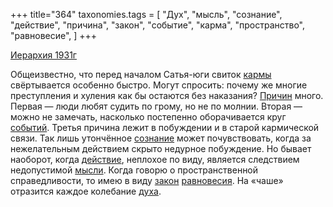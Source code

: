 +++
title="364"
taxonomies.tags = [
 "Дух",
 "мысль",
 "сознание",
 "действие",
 "причина",
 "закон",
 "событие",
 "карма",
 "пространство",
 "равновесие",
]
+++

[Иерархия 1931г](/agni/1931)

Общеизвестно, что перед началом Сатья-юги свиток [кармы](/tags/карма) свёртывается особенно быстро. Могут спросить: почему же многие преступления и хуления как бы остаются без наказания? [Причин](/tags/причина) много. Первая — люди любят судить по грому, но не по молнии. Вторая — можно не замечать, насколько постепенно оборачивается круг [событий](/tags/событие). Третья причина лежит в побуждении и в старой кармической связи. Так лишь утончённое [сознание](/tags/сознание) может почувствовать, когда за нежелательным действием скрыто недурное побуждение. Но бывает наоборот, когда [действие](/tags/действие), неплохое по виду, является следствием недопустимой [мысли](/tags/мысль). Когда говорю о пространственной справедливости, то имею в виду [закон](/tags/закон) [равновесия](/tags/равновесие). На «чаше» отразится каждое колебание [духа](/tags/Дух).   

